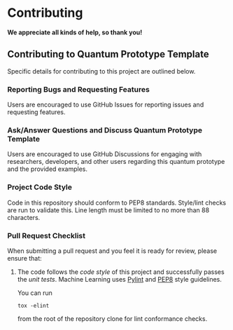# Contributing

**We appreciate all kinds of help, so thank you!**

## Contributing to Quantum Prototype Template

Specific details for contributing to this project are outlined below.

### Reporting Bugs and Requesting Features

Users are encouraged to use GitHub Issues for reporting issues and requesting features.

### Ask/Answer Questions and Discuss Quantum Prototype Template

Users are encouraged to use GitHub Discussions for engaging with researchers, developers, and other users regarding this quantum prototype and the provided examples.

### Project Code Style

Code in this repository should conform to PEP8 standards. Style/lint checks are run to validate this. Line length must be limited to no more than 88 characters.

### Pull Request Checklist

When submitting a pull request and you feel it is ready for review,
please ensure that:

1. The code follows the _code style_ of this project and successfully
   passes the _unit tests_. Machine Learning uses [Pylint](https://www.pylint.org) and
   [PEP8](https://www.python.org/dev/peps/pep-0008) style guidelines.

   You can run
   ```shell script
   tox -elint
   ```
   from the root of the repository clone for lint conformance checks.
